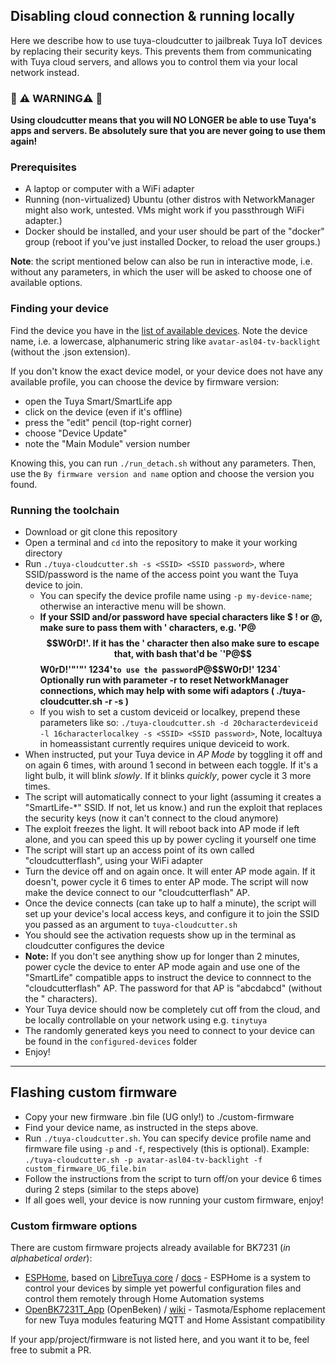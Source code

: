 ## Disabling cloud connection & running locally
Here we describe how to use tuya-cloudcutter to jailbreak Tuya IoT devices by replacing their security keys. This prevents them from communicating with Tuya cloud servers, and allows you to control them via your local network instead.

### 🚨 ⚠️ WARNING⚠️ 🚨
**Using cloudcutter means that you will NO LONGER be able to use Tuya's apps and servers. Be absolutely sure that you are never going to use them again!**

### Prerequisites
* A laptop or computer with a WiFi adapter
* Running (non-virtualized) Ubuntu (other distros with NetworkManager might also work, untested. VMs might work if you passthrough WiFi adapter.)
* Docker should be installed, and your user should be part of the "docker" group (reboot if you've just installed Docker, to reload the user groups.)

**Note**: the script mentioned below can also be run in interactive mode, i.e. without any parameters, in which the user will be asked to choose one of available options.

### Finding your device

Find the device you have in the [list of available devices](https://github.com/tuya-cloudcutter/tuya-cloudcutter.github.io/tree/master/devices). Note the device name, i.e. a lowercase, alphanumeric string like `avatar-asl04-tv-backlight` (without the .json extension).

If you don't know the exact device model, or your device does not have any available profile, you can choose the device by firmware version:
- open the Tuya Smart/SmartLife app
- click on the device (even if it's offline)
- press the "edit" pencil (top-right corner)
- choose "Device Update"
- note the "Main Module" version number

Knowing this, you can run `./run_detach.sh` without any parameters. Then, use the `By firmware version and name` option and choose the version you found.

### Running the toolchain
* Download or git clone this repository
* Open a terminal and `cd` into the repository to make it your working directory
* Run `./tuya-cloudcutter.sh -s <SSID> <SSID password>`, where SSID/password is the name of the access point you want the Tuya device to join.
  * You can specify the device profile name using `-p my-device-name`; otherwise an interactive menu will be shown.
  * **If your SSID and/or password have special characters like $ ! or @, make sure to pass them with ' characters, e.g. 'P@$$W0rD!'. If it has the ' character then also make sure to escape that, with bash that'd be `'P@$$W0rD!'"'"' 1234'` to use the password `P@$$W0rD!' 1234`** **Optionally run with parameter -r to reset NetworkManager connections, which may help with some wifi adaptors ( ./tuya-cloudcutter.sh -r -s <SSID> <SSID password> )**
  * If you wish to set a custom deviceid or localkey, prepend these parameters like so: `./tuya-cloudcutter.sh -d 20characterdeviceid -l 16characterlocalkey -s <SSID> <SSID password>`, Note, localtuya in homeassistant currently requires unique deviceid to work.
* When instructed, put your Tuya device in _AP Mode_ by toggling it off and on again 6 times, with around 1 second in between each toggle. If it's a light bulb, it will blink _slowly_. If it blinks _quickly_, power cycle it 3 more times.
* The script will automatically connect to your light (assuming it creates a "SmartLife-*" SSID. If not, let us know.) and run the exploit that replaces the security keys (now it can't connect to the cloud anymore)
* The exploit freezes the light. It will reboot back into AP mode if left alone, and you can speed this up by power cycling it yourself one time
* The script will start up an access point of its own called "cloudcutterflash", using your WiFi adapter
* Turn the device off and on again once. It will enter AP mode again. If it doesn't, power cycle it 6 times to enter AP mode. The script will now make the device connect to our "cloudcutterflash" AP.
* Once the device connects (can take up to half a minute), the script will set up your device's local access keys, and configure it to join the SSID you passed as an argument to `tuya-cloudcutter.sh`
* You should see the activation requests show up in the terminal as cloudcutter configures the device
* **Note:** If you don't see anything show up for longer than 2 minutes, power cycle the device to enter AP mode again and use one of the "SmartLife" compatible apps to instruct the device to connnect to the "cloudcutterflash" AP. The password for that AP is "abcdabcd" (without the " characters).
* Your Tuya device should now be completely cut off from the cloud, and be locally controllable on your network using e.g. `tinytuya`
* The randomly generated keys you need to connect to your device can be found in the `configured-devices` folder
* Enjoy!



-------


## Flashing custom firmware
* Copy your new firmware .bin file (UG only!) to ./custom-firmware
* Find your device name, as instructed in the steps above.
* Run `./tuya-cloudcutter.sh`. You can specify device profile name and firmware file using `-p` and `-f`, respectively (this is optional). Example: `./tuya-cloudcutter.sh -p avatar-asl04-tv-backlight -f custom_firmware_UG_file.bin`
* Follow the instructions from the script to turn off/on your device 6 times during 2 steps (similar to the steps above)
* If all goes well, your device is now running your custom firmware, enjoy!

### Custom firmware options

There are custom firmware projects already available for BK7231 (*in alphabetical order*):

- [ESPHome](https://github.com/kuba2k2/libretuya-esphome), based on [LibreTuya core](https://github.com/kuba2k2/libretuya) / [docs](https://docs.libretuya.ml/docs/projects/esphome/) - ESPHome is a system to control your devices by simple yet powerful configuration files and control them remotely through Home Automation systems
- [OpenBK7231T_App](https://github.com/openshwprojects/OpenBK7231T_App) (OpenBeken) / [wiki](https://github.com/openshwprojects/OpenBK7231T_App/wiki/Wiki-Home) - Tasmota/Esphome replacement for new Tuya modules featuring MQTT and Home Assistant compatibility

If your app/project/firmware is not listed here, and you want it to be, feel free to submit a PR.
